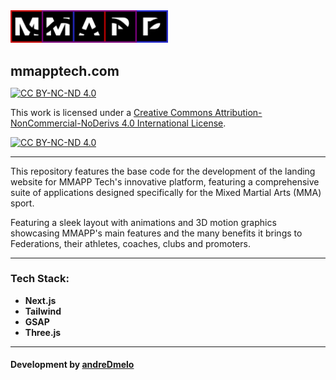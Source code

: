 <img src="public/images/logos/mmapp/logo_lg.webp" width="50%" syt height="50%" />

<h2 style="margin-bottom: 0px;" href="https://mmapptech.com/">mmapptech.com</h2>

[![CC BY-NC-ND 4.0][cc-by-nc-nd-shield]][cc-by-nc-nd]

This work is licensed under a
[Creative Commons Attribution-NonCommercial-NoDerivs 4.0 International License][cc-by-nc-nd].

[![CC BY-NC-ND 4.0][cc-by-nc-nd-image]][cc-by-nc-nd]

[cc-by-nc-nd]: http://creativecommons.org/licenses/by-nc-nd/4.0/
[cc-by-nc-nd-image]: https://licensebuttons.net/l/by-nc-nd/4.0/88x31.png
[cc-by-nc-nd-shield]: https://img.shields.io/badge/License-CC%20BY--NC--ND%204.0-lightgrey.svg

<hr style="border:0.25px thin gray">

This repository features the base code for the development of the landing website for MMAPP Tech's innovative platform, featuring a comprehensive suite of applications designed specifically for the Mixed Martial Arts (MMA) sport.

Featuring a sleek layout with animations and 3D motion graphics showcasing MMAPP's main features and the many benefits it brings to Federations, their athletes, coaches, clubs and promoters.

<hr style="border:0.25px thin gray">

<h3>Tech Stack:</h3>

* **Next.js**
* **Tailwind**
* **GSAP**
* **Three.js**

<hr style="border:0.25px thin gray">

#### Development by [andreDmelo](https://andredmelo.dev/)